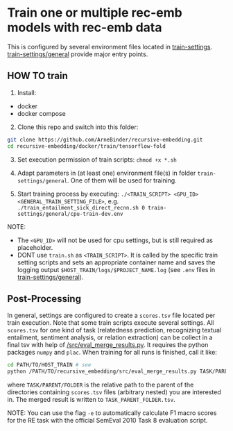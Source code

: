# Train one or multiple rec-emb models with rec-emb data

This is configured by several environment files located in [train-settings](train-settings). [train-settings/general](train-settings/general) provide major entry points.

## HOW TO train

1. Install:
 * docker
 * docker compose

2. Clone this repo and switch into this folder:
```bash
git clone https://github.com/ArneBinder/recursive-embedding.git
cd recursive-embedding/docker/train/tensorflow-fold
```

3. Set execution permission of train scripts: `chmod +x *.sh`

4. Adapt parameters in (at least one) environment file(s) in folder `train-settings/general`. One of them will be used for training.

5. Start training process by executing: `./<TRAIN_SCRIPT> <GPU_ID> <GENERAL_TRAIN_SETTING_FILE>`, e.g. `./train_entailment_sick_direct_recnn.sh 0 train-settings/general/cpu-train-dev.env`

NOTE:
 * The `<GPU_ID>` will not be used for cpu settings, but is still required as placeholder.
 * DONT use `train.sh` as `<TRAIN_SCRIPT>`. It is called by the specific train setting scripts and sets an appropriate container name and saves the logging output `$HOST_TRAIN/logs/$PROJECT_NAME.log` (see `.env` files in [train-settings/general](train-settings/general)).

## Post-Processing

In general, settings are configured to create a `scores.tsv` file located per train execution. Note that some train scripts execute several settings. All `scores.tsv` for one kind of task (relatedness prediction, recognizing textual entailment, sentiment analysis, or relation extraction) can be collect in a final tsv with help of [/src/eval_merge_results.py](/src/eval_merge_results.py). It requires the python packages `numpy` and `plac`. When training for all runs is finished, call it like:

```bash
cd PATH/TO/HOST_TRAIN # see
python /PATH/TO/recursive_embedding/src/eval_merge_results.py TASK/PARENT/FOLDER
```
where `TASK/PARENT/FOLDER` is the relative path to the parent of the directories containing `scores.tsv` files (arbitrary nested) you are interested in. The merged result is written to `TASK_PARENT_FOLDER.tsv`.

NOTE: You can use the flag `-e` to automatically calculate F1 macro scores for the RE task with the official SemEval 2010 Task 8 evaluation script.


